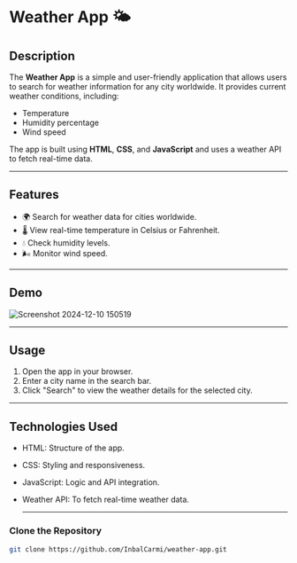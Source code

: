 # Weather App 🌤️

## Description
The **Weather App** is a simple and user-friendly application that allows users to search for weather information for any city worldwide. It provides current weather conditions, including:
- Temperature
- Humidity percentage
- Wind speed

The app is built using **HTML**, **CSS**, and **JavaScript** and uses a weather API to fetch real-time data.

---

## Features
- 🌍 Search for weather data for cities worldwide.
- 🌡️ View real-time temperature in Celsius or Fahrenheit.
- 💧 Check humidity levels.
- 🌬️ Monitor wind speed.

---

## Demo
![Screenshot 2024-12-10 150519](https://github.com/user-attachments/assets/74d18aeb-85d8-4705-8ba3-690bcfa64be9)


---

## Usage
1. Open the app in your browser.
2. Enter a city name in the search bar.
3. Click "Search" to view the weather details for the selected city.

 ---

## Technologies Used
* HTML: Structure of the app.
* CSS: Styling and responsiveness.
* JavaScript: Logic and API integration.
* Weather API: To fetch real-time weather data.

  ---

### Clone the Repository
```bash
git clone https://github.com/InbalCarmi/weather-app.git

